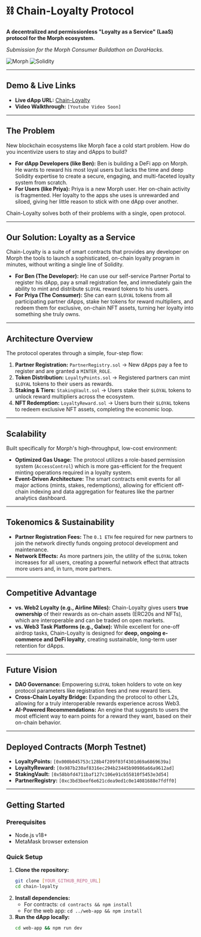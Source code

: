 # ⛓ Chain-Loyalty Protocol
**A decentralized and permissionless "Loyalty as a Service" (LaaS) protocol for the Morph ecosystem.**

*Submission for the Morph Consumer Buildathon on DoraHacks.*

![Morph](https://img.shields.io/badge/Built%20on-Morph-purple)
![Solidity](https://img.shields.io/badge/Solidity-0.8.20-blue)

---

##  Demo & Live Links

* **Live dApp URL:** [Chain-Loyalty](https://chain-loyalty-buildathon.vercel.app/)
* **Video Walkthrough:** `[Youtube Video Soon]`

---

## The Problem

New blockchain ecosystems like Morph face a cold start problem. How do you incentivize users to stay and dApps to build?

* **For dApp Developers (like Ben):** Ben is building a DeFi app on Morph. He wants to reward his most loyal users but lacks the time and deep Solidity expertise to create a secure, engaging, and multi-faceted loyalty system from scratch.
* **For Users (like Priya):** Priya is a new Morph user. Her on-chain activity is fragmented. Her loyalty to the apps she uses is unrewarded and siloed, giving her little reason to stick with one dApp over another.

Chain-Loyalty solves both of their problems with a single, open protocol.

---

## Our Solution: Loyalty as a Service

Chain-Loyalty is a suite of smart contracts that provides any developer on Morph the tools to launch a sophisticated, on-chain loyalty program in minutes, without writing a single line of Solidity.

* **For Ben (The Developer):** He can use our self-service Partner Portal to register his dApp, pay a small registration fee, and immediately gain the ability to mint and distribute `$LOYAL` reward tokens to his users.
* **For Priya (The Consumer):** She can earn `$LOYAL` tokens from all participating partner dApps, stake her tokens for reward multipliers, and redeem them for exclusive, on-chain NFT assets, turning her loyalty into something she truly owns.



---

##  Architecture Overview

The protocol operates through a simple, four-step flow:

1.  **Partner Registration:** `PartnerRegistry.sol` → New dApps pay a fee to register and are granted a `MINTER_ROLE`.
2.  **Token Distribution:** `LoyaltyPoints.sol` → Registered partners can mint `$LOYAL` tokens to their users as rewards.
3.  **Staking & Tiers:** `StakingVault.sol` → Users stake their `$LOYAL` tokens to unlock reward multipliers across the ecosystem.
4.  **NFT Redemption:** `LoyaltyReward.sol` → Users burn their `$LOYAL` tokens to redeem exclusive NFT assets, completing the economic loop.

---

##  Scalability

Built specifically for Morph's high-throughput, low-cost environment:

* **Optimized Gas Usage:** The protocol utilizes a role-based permission system (`AccessControl`) which is more gas-efficient for the frequent minting operations required in a loyalty system.
* **Event-Driven Architecture:** The smart contracts emit events for all major actions (mints, stakes, redemptions), allowing for efficient off-chain indexing and data aggregation for features like the partner analytics dashboard.

---

##  Tokenomics & Sustainability

* **Partner Registration Fees:** The `0.1 ETH` fee required for new partners to join the network directly funds ongoing protocol development and maintenance.
* **Network Effects:** As more partners join, the utility of the `$LOYAL` token increases for all users, creating a powerful network effect that attracts more users and, in turn, more partners.

---

## Competitive Advantage

* **vs. Web2 Loyalty (e.g., Airline Miles):** Chain-Loyalty gives users **true ownership** of their rewards as on-chain assets (ERC20s and NFTs), which are interoperable and can be traded on open markets.
* **vs. Web3 Task Platforms (e.g., Galxe):** While excellent for one-off airdrop tasks, Chain-Loyalty is designed for **deep, ongoing e-commerce and DeFi loyalty**, creating sustainable, long-term user retention for dApps.

---

##  Future Vision

* **DAO Governance:** Empowering `$LOYAL` token holders to vote on key protocol parameters like registration fees and new reward tiers.
* **Cross-Chain Loyalty Bridge:** Expanding the protocol to other L2s, allowing for a truly interoperable rewards experience across Web3.
* **AI-Powered Recommendations:** An engine that suggests to users the most efficient way to earn points for a reward they want, based on their on-chain behavior.

---

##  Deployed Contracts (Morph Testnet)

* **LoyaltyPoints:** `[0x000b045753c128b4f209f03f4301d69a6869639a]`
* **LoyaltyReward:** `[0x987b230af8316ec294b23445b90986a66a9612ad]`
* **StakingVault:** `[0x58bbfd4711baf127c106e91cb55810f5453e3d54]`
* **PartnerRegistry:** `[0xc3bd3beef6e621cdea9ed1c0e14081688e7fdff0]`

---

##  Getting Started

### Prerequisites
* Node.js v18+
* MetaMask browser extension

### Quick Setup

1.  **Clone the repository:**
    ```bash
    git clone [YOUR_GITHUB_REPO_URL]
    cd chain-loyalty
    ```
2.  **Install dependencies:**
    * For contracts: `cd contracts && npm install`
    * For the web app: `cd ../web-app && npm install`
3.  **Run the dApp locally:**
    ```bash
    cd web-app && npm run dev
    ```
